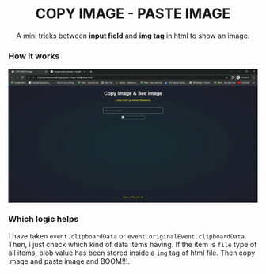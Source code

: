 <h1 align="center">COPY IMAGE - PASTE IMAGE </h1>
<p align="center">A mini tricks between <b>input field</b> and <b>img tag</b> in html to show an image.</p>

### How it works
<img src="images/demo.gif" align="center">


### Which logic helps
I have taken `event.clipboardData` or `event.originalEvent.clipboardData`. Then, i just check which kind of data items having. If the item is `file` type of all items, blob value has been stored inside a `img` tag of html file. Then copy image and paste image and BOOM!!!. 


